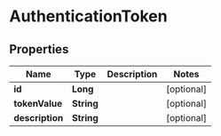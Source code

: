 
# AuthenticationToken

## Properties
Name | Type | Description | Notes
------------ | ------------- | ------------- | -------------
**id** | **Long** |  |  [optional]
**tokenValue** | **String** |  |  [optional]
**description** | **String** |  |  [optional]




